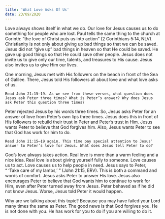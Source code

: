 ```yaml
---
title: 'What Love Asks Of Us'
date: 23/09/2020
---
```


Love always shows itself in what we do. Our love for Jesus causes us to do something for people who are lost. Paul tells the same thing to the church at Corinth: “the love of Christ puts us into action” (2 Corinthians 5:14, NLV). Christianity is not only about giving up bad things so that we can be saved. Jesus did not “give up” bad things in heaven so that He could be saved. He gave up good things so that He could save other people. Jesus does not invite us to give only our time, talents, and treasures to His cause. Jesus also invites us to give Him our lives.

One morning, Jesus met with His followers on the beach in front of the Sea of Galilee. There, Jesus told His followers all about love and what love asks of us.

`Read John 21:15–19. As we see from these verses, what question does Jesus ask Peter three times? What is Peter’s answer? Why does Jesus ask Peter this question three times?`

Peter rejected Jesus by his words three times. So, Jesus asks Peter for an answer of love from Peter’s own lips three times. Jesus does this in front of His followers to rebuild their trust in Peter and Peter’s trust in Him. Jesus wants Peter to believe that God forgives him. Also, Jesus wants Peter to see that God has work for him to do.

`Read John 21:15–19 again. This time pay special attention to Jesus’ answer to Peter’s love for Jesus. What does Jesus tell Peter to do?`

God’s love always takes action. Real love is more than a warm feeling and a nice idea. Real love is about giving yourself fully to someone. Love causes us to act. Love causes us to help people in need. Jesus says to Peter, “ ‘Take care of my lambs,’ ” (John 21:15, ERV). This is both a command and words of comfort. Jesus asks Peter to answer His love. Jesus also encourages Peter to believe that God wants him to continue to work for Him, even after Peter turned away from Jesus. Peter behaved as if he did not know Jesus. Worse, Jesus told Peter it would happen.

Why are we talking about this topic? Because you may have failed your Lord many times the same as Peter. The good news is that God forgives you. He is not done with you. He has work for you to do if you are willing to do it.
